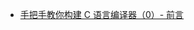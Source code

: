 * [手把手教你构建 C 语言编译器（0）- 前言](http://lotabout.me/2015/write-a-C-interpreter-0/?nsukey=Z8Pa9xnPxP%2FvHlk%2BSZve7DQaeYdRIvsotFKOVRRzqRqne6ONFL30C7S36VpRlTfNkfPVcQPaJRdNTm%2Ff7dAuQhCzioqXBpEWm%2FkwB6PvouUC34C%2BfYut%2F%2BxY5APH4UqwABU8MjHII%2B%2FXiRoaoIuEEG54EbFBugVdE1bZRhc40063RUaVg83N2ABNQoHhRgO7L4td9G6aoXHPx6SEaJdfxQ%3D%3D)



